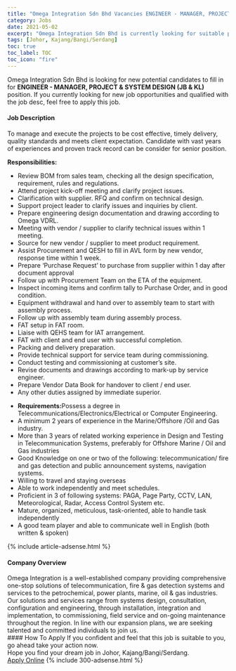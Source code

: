 ```yaml
---
title: "Omega Integration Sdn Bhd Vacancies ENGINEER - MANAGER, PROJECT & SYSTEM DESIGN (JB & KL)" 
category: Jobs 
date: 2021-05-02 
excerpt: "Omega Integration Sdn Bhd is currently looking for suitable person to fill in the ENGINEER - MANAGER, PROJECT & SYSTEM DESIGN (JB & KL) which based in Johor, Kajang/Bangi/Serdang" 
tags: [Johor, Kajang/Bangi/Serdang] 
toc: true 
toc_label: TOC 
toc_icon: "fire" 
--- 
```


<p>Omega Integration Sdn Bhd is looking for new potential candidates to fill in for <b>ENGINEER - MANAGER, PROJECT & SYSTEM DESIGN (JB & KL)</b> position. If you currently looking for new job opportunities and qualified with the job desc, feel free to apply this job.
</p><div><div><h4>Job Description</h4></div><div><div><span><div><p>To manage and execute the projects to be cost effective, timely delivery, quality standards and meets client expectation.&#160;Candidate with vast years of experiences and proven track record can be consider for senior position.</p><p><strong>Responsibilities:</strong></p><ul><li>Review BOM from sales team, checking all the design specification, requirement, rules and regulations.</li><li>Attend project kick-off meeting and clarify project issues.</li><li>Clarification with supplier. RFQ and confirm on technical design.</li><li>Support project leader to clarify issues and inquiries by client.</li><li>Prepare engineering design documentation and drawing according to Omega VDRL.</li><li>Meeting with vendor / supplier to clarify technical issues within 1 meeting.</li><li>Source for new vendor / supplier to meet product requirement.</li><li>Assist Procurement and QESH to fill in AVL form by new vendor, response time within 1 week.</li><li>Prepare &#8216;Purchase Request&#8217; to purchase from supplier within 1 day after document approval</li><li>Follow up with Procurement Team on the ETA of the equipment.</li><li>Inspect incoming items and confirm tally to Purchase Order, and in good condition.</li><li>Equipment withdrawal and hand over to assembly team to start with assembly process.</li><li>Follow up with assembly team during assembly process.</li><li>FAT setup in FAT room.</li><li>Liaise with QEHS team for IAT arrangement.</li><li>FAT with client and end user with successful completion.</li><li>Packing and delivery preparation.</li><li>Provide technical support for service team during commissioning.</li><li>Conduct testing and commissioning at customer&#8217;s site.</li><li>Revise documents and drawings according to mark-up by service engineer.</li><li>Prepare Vendor Data Book for handover to client / end user.</li><li>Any other duties assigned by immediate superior.</li></ul><ul><li><strong>Requirements:</strong>Possess a degree in Telecommunications/Electronics/Electrical or Computer Engineering.</li><li>A minimum 2 years of experience in the Marine/Offshore /Oil and Gas industry.</li><li>More than 3 years of related working experience in Design and Testing in Telecommunication Systems, preferably for Offshore Marine / Oil and Gas industries</li><li>Good Knowledge on one or two of the following: telecommunication/ fire and gas detection and public announcement systems, navigation systems.</li><li>Willing to travel and staying overseas</li><li>Able to work independently and meet schedules.</li><li>Proficient in 3 of following systems: PAGA, Page Party, CCTV, LAN, Meteorological, Radar, Access Control System etc.</li><li>Mature, organized, meticulous, task-oriented, able to handle task independently</li><li>A good team player and able to communicate well in&#160;English (both written &amp; spoken)</li></ul></div></span></div></div></div> 
{% include article-adsense.html %} 
<div><div><h4>Company Overview</h4></div><div><div><span><div><div>Omega Integration is a well-established company providing comprehensive one-stop solutions of telecommunication, fire &amp; gas detection systems and services to the petrochemical, power plants, marine, oil &amp; gas industries. Our solutions and services range from systems design, consultation, configuration and engineering, through installation, integration and implementation, to commissioning, field service and on-going maintenance throughout the region. In line with our expansion plans, we are seeking talented and committed individuals to join us.</div></div></span></div></div></div> 
#### How To Apply 
If you confident and feel that this job is suitable to you, go ahead take your action now. <br/> 
Hope you find your dream job in Johor, Kajang/Bangi/Serdang. <br/> 
<a href="https://www.jobstreet.com.my/en/job/engineer-manager-project-system-design-jb-kl-4553518?jobId=jobstreet-my-job-4553518&" class="btn btn--info" target="_blank" rel="nofollow noopenner">Apply Online</a> 
{% include 300-adsense.html %} 
